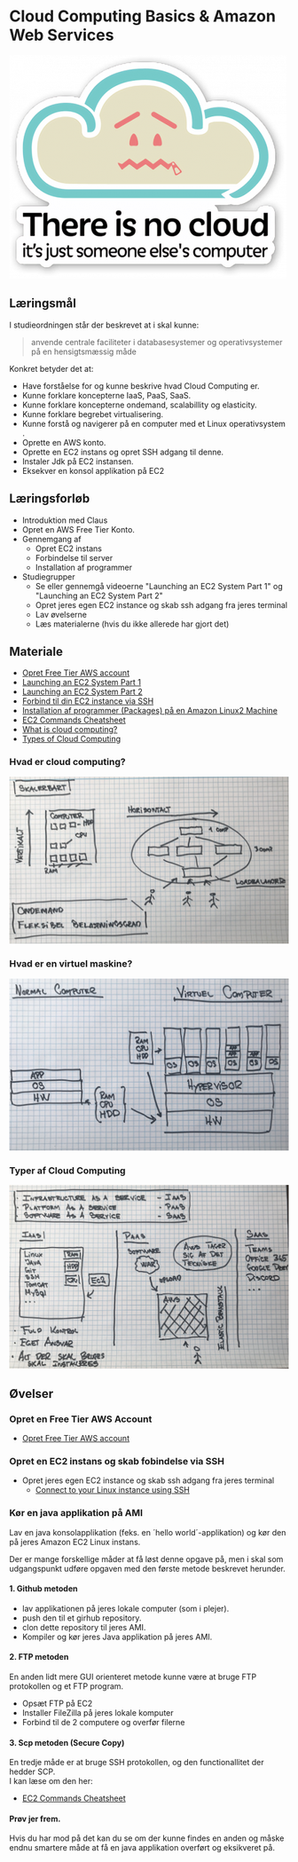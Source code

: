 <!-- JS use if these pages are used as githubpages. can be deleted if used elsewhere -->
<script src="https://code.jquery.com/jquery-3.2.1.min.js"></script>
<script src="script.js"></script>

# Cloud Computing Basics & Amazon Web Services

![](img/npcloud.png)


## Læringsmål
I studieordningen står der beskrevet at i skal kunne:

> anvende centrale faciliteter i databasesystemer og operativsystemer på en hensigtsmæssig måde

Konkret betyder det at:

* Have forståelse for og kunne beskrive hvad Cloud Computing er.
* Kunne forklare koncepterne IaaS, PaaS, SaaS.
* Kunne forklare koncepterne ondemand, scalabillity og elasticity.
* Kunne forklare begrebet virtualisering.
* Kunne forstå og navigerer på en computer med et Linux operativsystem .
* Oprette en AWS konto.
* Oprette en EC2 instans og opret SSH adgang til denne.
* Instaler Jdk på EC2 instansen.
* Eksekver en konsol applikation på EC2

## Læringsforløb
* Introduktion med Claus
* Opret en AWS Free Tier Konto.
* Gennemgang af
	* Opret EC2 instans
	* Forbindelse til server
	* Installation af programmer
* Studiegrupper
	* Se eller gennemgå videoerne "Launching an EC2 System Part 1" og "Launching an EC2 System Part 2"
	* Opret jeres egen EC2 instance og skab ssh adgang fra jeres terminal
	* Lav øvelserne 
	* Læs materialerne (hvis du ikke allerede har gjort det)

## Materiale
* [Opret Free Tier AWS account](https://aws.amazon.com/free/)
* [Launching an EC2 System Part 1](https://www.udemy.com/course/amazon-web-services-aws/learn/lecture/5833230#overview)
* [Launching an EC2 System Part 2](https://www.udemy.com/course/amazon-web-services-aws/learn/lecture/5833232#overview)
* [Forbind til din EC2 instance via SSH](materialer/ec2_forbind_via_ssh.md)
* [Installation af programmer (Packages) på en Amazon Linux2 Machine](materialer/yum_installs.md)
* [EC2 Commands Cheatsheet](materialer/EC2_Commands_cheatsheet.md)
* [What is cloud computing?](https://aws.amazon.com/what-is-cloud-computing/)
* [Types of Cloud Computing](https://aws.amazon.com/types-of-cloud-computing/)

<!--
* [IaaS, PaaS, SaaS (Explained and Compared) (Apprenda)](https://apprenda.com/library/paas/iaas-paas-saas-explained-compared/)
* [Cloud Computing (IBM)](https://www.ibm.com/cloud/learn/cloud-computing)
* [EC2 - Commands](https://docs.google.com/document/d/1TOZDwclkwc_qwAQXKsEs4hH360_v301LfTLGIel8vMQ/edit)
-->


### Hvad er cloud computing?
![](img/cloudcomputing.jpg)

### Hvad er en virtuel maskine?
![](img/virtuel_computer.jpg)

### Typer af Cloud Computing
![](img/iaas_paas_saas.jpg)



## Øvelser

### Opret en Free Tier AWS Account 
* [Opret Free Tier AWS account](https://aws.amazon.com/free/)

### Opret en EC2 instans og skab fobindelse via SSH
* Opret jeres egen EC2 instance og skab ssh adgang fra jeres terminal
	* [Connect to your Linux instance using SSH](materialer/ec2_forbind_via_ssh.md)



### Kør en java applikation på AMI
Lav en java konsolapplikation (feks. en ´hello world´-applikation) og kør den på jeres Amazon EC2 Linux instans.   
 
Der er mange forskellige måder at få løst denne opgave på, men i skal som udgangspunkt udføre opgaven med den første metode beskrevet herunder.

#### 1. Github metoden
* lav applikationen på jeres lokale computer (som i plejer). 
* push den til et girhub repository.
* clon dette repository til jeres AMI.
* Kompiler og kør jeres Java applikation på jeres AMI.

#### 2. FTP metoden
En anden lidt mere GUI orienteret metode kunne være at bruge FTP protokollen og et FTP program. 
* Opsæt FTP på EC2
* Installer FileZilla på jeres lokale komputer
* Forbind til de 2 computere og overfør filerne

#### 3. Scp metoden (Secure Copy)
En tredje måde er at bruge SSH protokollen, og den functionallitet der hedder SCP.    
I kan læse om den her: 
* [EC2 Commands Cheatsheet](materialer/EC2_Commands_cheatsheet.md#move-file-from-local-machine-to-ec2)


#### Prøv jer frem.
Hvis du har mod på det kan du se om der kunne findes en anden og måske endnu smartere måde at få en java applikation overført og eksikveret på.


<!-- TODO:

* Create EC2 Instance
* Installer Java Application (Command line app)
* Installer Appache webserver og konfigurer den.
* Installer Maven
* installer Spring boot App   

- login use: .pem file + ec2-user@public_ipaddress
	* ssh -i MyFirstKeyPair.pem ec2-user@PublicIPv4address
	* ssh -i MyFirstKeyPair.pem ec2-user@PublicIPv4DNS
	* ip adresse ændres hver gang man rebooter instansen.
	* 

-->
